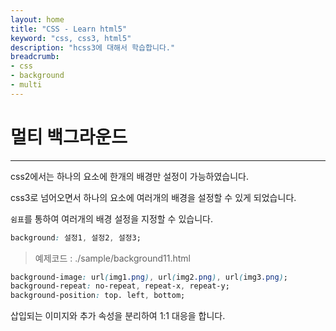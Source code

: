 ```yaml
---
layout: home
title: "CSS - Learn html5"
keyword: "css, css3, html5"
description: "hcss3에 대해서 학습합니다."
breadcrumb:
- css
- background
- multi
---
```


# 멀티 백그라운드
---

css2에서는 하나의 요소에 한개의 배경만 설정이 가능하였습니다.

css3로 넘어오면서 하나의 요소에 여러개의 배경을 설정할 수 있게 되었습니다.

`쉼표`를 통하여 여러개의 배경 설정을 지정할 수 있습니다.

```css
background: 설정1, 설정2, 설정3;
```

> 예제코드 : ./sample/background11.html

```css
background-image: url(img1.png), url(img2.png), url(img3.png);
background-repeat: no-repeat, repeat-x, repeat-y;
background-position: top. left, bottom;
```

삽입되는 이미지와 추가 속성을 분리하여 1:1 대응을 합니다.





